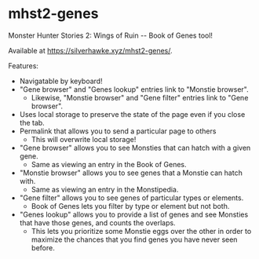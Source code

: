# mhst2-genes

Monster Hunter Stories 2: Wings of Ruin -- Book of Genes tool!

Available at <https://silverhawke.xyz/mhst2-genes/>.

Features:
- Navigatable by keyboard!
- "Gene browser" and "Genes lookup" entries link to "Monstie browser".
	- Likewise, "Monstie browser" and "Gene filter" entries link to "Gene browser".
- Uses local storage to preserve the state of the page even if you close the tab.
- Permalink that allows you to send a particular page to others
	- This will overwrite local storage!
- "Gene browser" allows you to see Monsties that can hatch with a given gene.
    - Same as viewing an entry in the Book of Genes.
- "Monstie browser" allows you to see genes that a Monstie can hatch with.
    - Same as viewing an entry in the Monstipedia.
- "Gene filter" allows you to see genes of particular types or elements.
    - Book of Genes lets you filter by type or element but not both.
- "Genes lookup" allows you to provide a list of genes and see Monsties that have
those genes, and counts the overlaps.
    - This lets you prioritize some Monstie eggs over the other in order to maximize
    the chances that you find genes you have never seen before.
